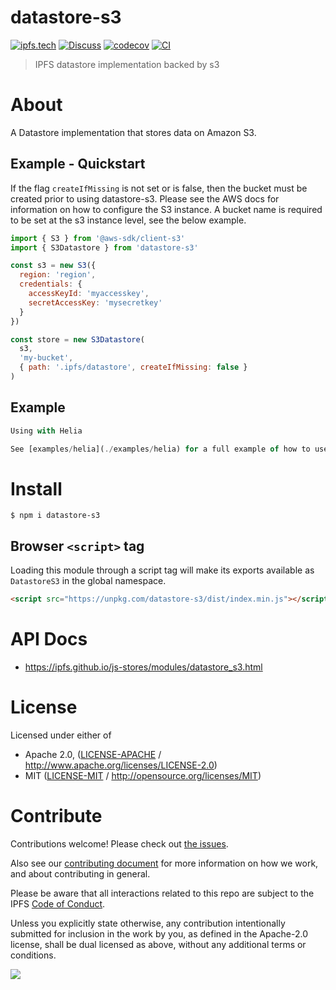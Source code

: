 # datastore-s3

[![ipfs.tech](https://img.shields.io/badge/project-IPFS-blue.svg?style=flat-square)](https://ipfs.tech)
[![Discuss](https://img.shields.io/discourse/https/discuss.ipfs.tech/posts.svg?style=flat-square)](https://discuss.ipfs.tech)
[![codecov](https://img.shields.io/codecov/c/github/ipfs/js-stores.svg?style=flat-square)](https://codecov.io/gh/ipfs/js-stores)
[![CI](https://img.shields.io/github/actions/workflow/status/ipfs/js-stores/js-test-and-release.yml?branch=main\&style=flat-square)](https://github.com/ipfs/js-stores/actions/workflows/js-test-and-release.yml?query=branch%3Amain)

> IPFS datastore implementation backed by s3

# About

<!--

!IMPORTANT!

Everything in this README between "# About" and "# Install" is automatically
generated and will be overwritten the next time the doc generator is run.

To make changes to this section, please update the @packageDocumentation section
of src/index.js or src/index.ts

To experiment with formatting, please run "npm run docs" from the root of this
repo and examine the changes made.

-->

A Datastore implementation that stores data on Amazon S3.

## Example - Quickstart

If the flag `createIfMissing` is not set or is false, then the bucket must be created prior to using datastore-s3. Please see the AWS docs for information on how to configure the S3 instance. A bucket name is required to be set at the s3 instance level, see the below example.

```js
import { S3 } from '@aws-sdk/client-s3'
import { S3Datastore } from 'datastore-s3'

const s3 = new S3({
  region: 'region',
  credentials: {
    accessKeyId: 'myaccesskey',
    secretAccessKey: 'mysecretkey'
  }
})

const store = new S3Datastore(
  s3,
  'my-bucket',
  { path: '.ipfs/datastore', createIfMissing: false }
)
```

## Example

```ts
Using with Helia

See [examples/helia](./examples/helia) for a full example of how to use Helia with an S3 backed datastore.
```

# Install

```console
$ npm i datastore-s3
```

## Browser `<script>` tag

Loading this module through a script tag will make its exports available as `DatastoreS3` in the global namespace.

```html
<script src="https://unpkg.com/datastore-s3/dist/index.min.js"></script>
```

# API Docs

- <https://ipfs.github.io/js-stores/modules/datastore_s3.html>

# License

Licensed under either of

- Apache 2.0, ([LICENSE-APACHE](https://github.com/ipfs/js-stores/blob/main/packages/datastore-s3/LICENSE-APACHE) / <http://www.apache.org/licenses/LICENSE-2.0>)
- MIT ([LICENSE-MIT](https://github.com/ipfs/js-stores/blob/main/packages/datastore-s3/LICENSE-MIT) / <http://opensource.org/licenses/MIT>)

# Contribute

Contributions welcome! Please check out [the issues](https://github.com/ipfs/js-stores/issues).

Also see our [contributing document](https://github.com/ipfs/community/blob/master/CONTRIBUTING_JS.md) for more information on how we work, and about contributing in general.

Please be aware that all interactions related to this repo are subject to the IPFS [Code of Conduct](https://github.com/ipfs/community/blob/master/code-of-conduct.md).

Unless you explicitly state otherwise, any contribution intentionally submitted for inclusion in the work by you, as defined in the Apache-2.0 license, shall be dual licensed as above, without any additional terms or conditions.

[![](https://cdn.rawgit.com/jbenet/contribute-ipfs-gif/master/img/contribute.gif)](https://github.com/ipfs/community/blob/master/CONTRIBUTING.md)
